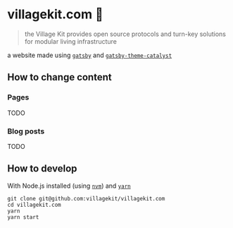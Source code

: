 # villagekit.com :house_with_garden:

> the Village Kit provides open source protocols and turn-key solutions for modular living infrastructure

a website made using [`gatsby`](https://www.gatsbyjs.org/) and [`gatsby-theme-catalyst`](https://github.com/ehowey/gatsby-theme-catalyst)

## How to change content

### Pages

TODO

### Blog posts

TODO

## How to develop

With Node.js installed (using [`nvm`](https://github.com/nvm-sh/nvm)) and [`yarn`](https://yarnpkg.com/)

```shell
git clone git@github.com:villagekit/villagekit.com
cd villagekit.com
yarn
yarn start
```
